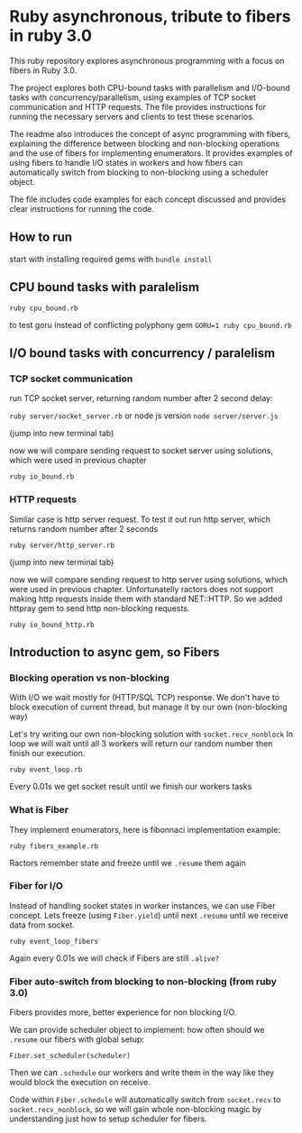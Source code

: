 # Ruby asynchronous, tribute to fibers in ruby 3.0

This ruby repository explores asynchronous programming with a focus on fibers in Ruby 3.0.

The project explores both CPU-bound tasks with parallelism and I/O-bound tasks with concurrency/parallelism, using examples of TCP socket communication and HTTP requests. The file provides instructions for running the necessary servers and clients to test these scenarios.

The readme also introduces the concept of async programming with fibers, explaining the difference between blocking and non-blocking operations and the use of fibers for implementing enumerators. It provides examples of using fibers to handle I/O states in workers and how fibers can automatically switch from blocking to non-blocking using a scheduler object.

The file includes code examples for each concept discussed and provides clear instructions for running the code.

## How to run

start with installing required gems with `bundle install`

## CPU bound tasks with paralelism

`ruby cpu_bound.rb`

to test goru instead of conflicting polyphony gem
`GORU=1 ruby cpu_bound.rb`

## I/O bound tasks with concurrency / paralelism

### TCP socket communication

run TCP socket server, returning random number after 2 second delay:

`ruby server/socket_server.rb`  or node js version `node server/server.js`

(jump into new terminal tab)

now we will compare sending request to socket server using solutions, which were used in previous chapter

`ruby io_bound.rb`

### HTTP requests

Similar case is http server request.
To test it out run http server, which returns random number after 2 seconds

`ruby server/http_server.rb`

(jump into new terminal tab)

now we will compare sending request to http server using solutions, which were used in previous chapter.
Unfortunatelly ractors does not support making http requests inside them with standard NET::HTTP. So we added httpray gem to send http non-blocking requests.

`ruby io_bound_http.rb`

## Introduction to async gem, so Fibers

### Blocking operation vs non-blocking

With I/O we wait mostly for (HTTP/SQL TCP) response. We don't have to block execution of current thread, but manage it by our own (non-blocking way)

Let's try writing our own non-blocking solution with `socket.recv_nonblock`
In loop we will wait until all 3 workers will return our random number then finish our execution.

`ruby event_loop.rb`

Every 0.01s we get socket result until we finish our workers tasks

### What is Fiber

They implement enumerators, here is fibonnaci implementation example:

`ruby fibers_example.rb`

Ractors remember state and freeze until we `.resume` them again

### Fiber for I/O

Instead of handling socket states in worker instances, we can use Fiber concept.
Lets freeze (using `Fiber.yield`) until next `.resume` until we receive data from socket.

`ruby event_loop_fibers`

Again every 0.01s we will check if Fibers are still `.alive?`

### Fiber auto-switch from blocking to non-blocking (from ruby 3.0)

Fibers provides more, better experience for non blocking I/O.

We can provide scheduler object to implement: how often should we `.resume` our fibers with global setup:

`Fiber.set_scheduler(scheduler)`

Then we can `.schedule` our workers and write them in the way like they would block the execution on receive.

Code within `Fiber.schedule` will automatically switch from `socket.recv` to `socket.recv_nonblock`, so we will gain whole non-blocking magic by understanding just how to setup scheduler for fibers.
